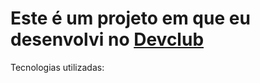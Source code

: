 <h1 align="left">Este é um projeto em que eu desenvolvi no <a href="https://rodolfomori.com.br/devclub">Devclub</a></h1>
<p>Tecnologias utilizadas:
  <br>
  
</p>
